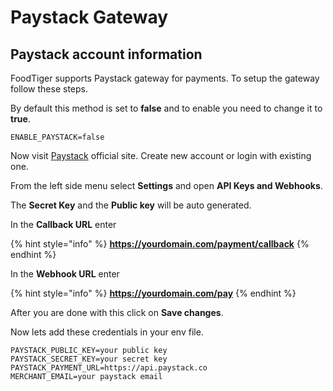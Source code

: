 # Paystack Gateway

## Paystack account information

FoodTiger supports Paystack gateway for payments. To setup the gateway follow these steps.

By default this method is set to **false** and to enable you need to change it to **true**.

```text
ENABLE_PAYSTACK=false
```

Now visit [Paystack](https://paystack.com/) official site. Create new account or login with existing one.

From the left side menu select **Settings** and open **API Keys and Webhooks**.

The **Secret Key** and the **Public key** will be auto generated.

In the **Callback URL** enter 

{% hint style="info" %}
**https://yourdomain.com/payment/callback**
{% endhint %}

In the **Webhook URL** enter

{% hint style="info" %}
**https://yourdomain.com/pay**
{% endhint %}

After you are done with this click on **Save changes**.

Now lets add these credentials in your env file.

```text
PAYSTACK_PUBLIC_KEY=your public key
PAYSTACK_SECRET_KEY=your secret key
PAYSTACK_PAYMENT_URL=https://api.paystack.co
MERCHANT_EMAIL=your paystack email
```



